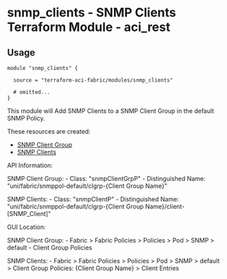 # snmp_clients - SNMP Clients Terraform Module - aci_rest

## Usage

```hcl
module "snmp_clients" {

  source = "terraform-aci-fabric/modules/snmp_clients"

  # omitted...
}
```

This module will Add SNMP Clients to a SNMP Client Group in the default SNMP Policy.

These resources are created:

* [SNMP Client Group](https://registry.terraform.io/providers/CiscoDevNet/aci/latest/docs/resources/rest)
* [SNMP Clients](https://registry.terraform.io/providers/CiscoDevNet/aci/latest/docs/resources/rest)

API Information:

SNMP Client Group:
*-* Class: "snmpClientGrpP"
*-* Distinguished Name: "uni/fabric/snmppol-default/clgrp-{Client Group Name}"

SNMP Clients:
*-* Class: "snmpClientP"
*-* Distinguished Name: "uni/fabric/snmppol-default/clgrp-{Client Group Name}/client-[SNMP_Client]"

GUI Location:

SNMP Client Group:
*-* Fabric > Fabric Policies > Policies > Pod > SNMP > default - Client Group Policies

SNMP Clients:
*-* Fabric > Fabric Policies > Policies > Pod > SNMP > default > Client Group Policies: {Client Group Name} > Client Entries
